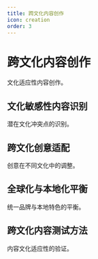 ```yaml
---
title: 跨文化内容创作
icon: creation
order: 3
---
```


# 跨文化内容创作

文化适应性内容创作。

## 文化敏感性内容识别

潜在文化冲突点的识别。

## 跨文化创意适配

创意在不同文化中的调整。

## 全球化与本地化平衡

统一品牌与本地特色的平衡。

## 跨文化内容测试方法

内容文化适应性的验证。

